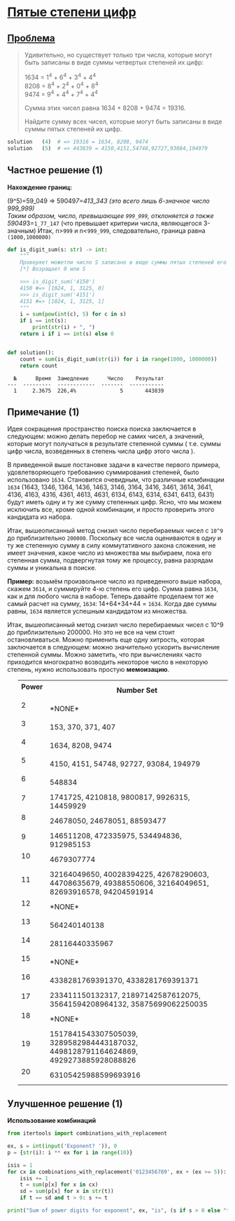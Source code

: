 # [Пятые степени цифр](TODO)

## [Проблема](https://euler.jakumo.org/problems/view/30.html)

> Удивительно, но существует только три числа, которые могут быть записаны в виде суммы четвертых степеней их цифр:
>
>1634 = 1<sup>4</sup> + 6<sup>4</sup> + 3<sup>4</sup> + 4<sup>4</sup><br>
8208 = 8<sup>4</sup> + 2<sup>4</sup> + 0<sup>4</sup> + 8<sup>4</sup><br>
9474 = 9<sup>4</sup> + 4<sup>4</sup> + 7<sup>4</sup> + 4<sup>4</sup>
>
>Сумма этих чисел равна 1634 + 8208 + 9474 = 19316.
>
>Найдите сумму всех чисел, которые могут быть записаны в виде суммы пятых степеней их цифр.


``` python
solution   (4)  # => 19316 = 1634, 8208, 9474
solution   (5)  # => 443839 = 4150,4151,54748,92727,93084,194979
```



## Частное решение (1)

__Нахождение границ:__

(9^5)=59_049 => 59049*7=413_343 (это всего лишь 6-значное число 999_999)
<br>Таким образом, число, превышающее `999_999`, отклоняется
а также 59049*3=`1_77_147` (что превышает критерии числа, являющегося 3-значным)
Итак, n>`999` и n<`999_999`, следовательно, граница равна `(1000,1000000)`

```python
def is_digit_sum(s: str) -> int:
    """
    Проверяет можетли число S записано в виде суммы пятых степеней его цифр:
    [*] Возращает 0 или S

    >>> is_digit_sum('4150')
    4150 #=> [1024, 1, 3125, 0]
    >>> is_digit_sum('4151')
    4151 #=> [1024, 1, 3125, 1]
    """
    i = sum(pow(int(c), 5) for c in s)
    if i == int(s):
        print(str(i) + ", ")
    return i if i == int(s) else 0


def solution():
    count = sum(is_digit_sum(str(i)) for i in range(1000, 1000000))
    return count

```
```text
  №      Время  Замедление      Число    Результат
---  ---------  ------------  -------  -----------
  1     2.3675  226,4%              5       443839
```

## Примечание (1)

Идея сокращения пространство поиска поиска заключается в следующем: можно делать перебор не самих чисел, а значений,
которые могут получаться в результате степенной суммы ( т.е. суммы цифр числа, возведенных в степень числа цифр этого числа ).

В приведенной выше постановке задачи в качестве первого примера, удовлетворяющего требованию суммирования степеней,
было использовано `1634`. Становится очевидным, что различные комбинации `1634` (1643, 1346, 1364, 1436, 1463, 3146, 3164, 3416, 3461, 3614, 3641, 4136, 4163, 4316, 4361, 4613, 4631, 6134, 6143, 6314, 6341, 6413, 6431)
будут иметь одну и ту же сумму степенных цифр. Ясно, что мы можем исключить все, кроме одной комбинации, и просто проверить этого кандидата из набора.


Итак, вышеописанный метод снизил число перебираемых чисел с `10^9` до приблизительно `200000`.
Поскольку все числа оцениваются в одну и ту же степенную сумму в силу коммутативного закона сложения,
не имеет значения, какое число из множества мы выбираем, пока его степенная сумма, подвергнутая тому же процессу, равна разрядам суммы и уникальна в поиске.

**Пример:** возьмём произвольное число из приведенного выше набора, скажем `3614`, и суммируйте 4-ю степень его цифр.
Сумма равна `1634`, как и для любого числа в наборе. Теперь давайте проделаем тот же самый расчет на сумму, `1634`: 14+64+34+44 = `1634`.
Когда две суммы равны, `1634` является успешным кандидатом из множества.


Итак, вышеописанный метод снизил число перебираемых чисел с 10^9 до приблизительно 200000.
Но это не все на чем стоит остановливаться. Можно применить еще одну хитрость, которая заключается в следующем:
можно значительно ускорить вычисление степенной суммы. Можно заметить, что при вычислениях часто приходится многократно
 возводить некоторое число в некоторую степень, нужно использовать простую **мемоизацию**.
 
 
<ul>
<table>
<tbody><tr>
<th><ya-tr-span data-index="32-0" data-value="Power" data-translation="Сила" data-type="trSpan">Power</ya-tr-span><p></p>
</th><th><ya-tr-span data-index="33-0" data-value="Number Set" data-translation="Набор Чисел" data-type="trSpan">Number Set</ya-tr-span></th></tr>
<tr>
<td>2<p></p>
</td><td><ya-tr-span data-index="34-0" data-value="*NONE*" data-translation="*НИКТО*" data-type="trSpan">*NONE*</ya-tr-span></td></tr>
<tr>
<td>3<p></p>
</td><td>153, 370, 371, 407</td></tr>
<tr>
<td>4<p></p>
</td><td>1634, 8208, 9474</td></tr>
<tr>
<td>5<p></p>
</td><td>4150, 4151, 54748, 92727, 93084, 194979</td></tr>
<tr>
<td>6<p></p>
</td><td>548834</td></tr>
<tr>
<td>7<p></p>
</td><td>1741725, 4210818, 9800817, 9926315, 14459929</td></tr>
<tr>
<td>8<p></p>
</td><td>24678050, 24678051, 88593477</td></tr>
<tr>
<td>9<p></p>
</td><td>146511208, 472335975, 534494836, 912985153</td></tr>
<tr>
<td>10<p></p>
</td><td>4679307774</td></tr>
<tr>
<td>11<p></p>
</td><td>32164049650, 40028394225, 42678290603, 44708635679, 49388550606, 32164049651, 82693916578, 94204591914</td></tr>
<tr>
<td>12<p></p>
</td><td><ya-tr-span data-index="35-0" data-value="*NONE*" data-translation="*НИКТО*" data-type="trSpan">*NONE*</ya-tr-span></td></tr>
<tr>
<td>13<p></p>
</td><td>564240140138</td></tr>
<tr>
<td>14<p></p>
</td><td>28116440335967</td></tr>
<tr>
<td>15<p></p>
</td><td><ya-tr-span data-index="36-0" data-value="*NONE*" data-translation="*НИКТО*" data-type="trSpan">*NONE*</ya-tr-span></td></tr>
<tr>
<td>16<p></p>
</td><td>4338281769391370, 4338281769391371</td></tr>
<tr>
<td>17<p></p>
</td><td>233411150132317, 21897142587612075, 35641594208964132, 35875699062250035 </td></tr>
<tr>
<td>18<p></p>
</td><td><ya-tr-span data-index="37-0" data-value="*NONE*" data-translation="*НИКТО*" data-type="trSpan">*NONE*</ya-tr-span></td></tr>
<tr>
<td>19<p></p>
</td><td>1517841543307505039, 3289582984443187032, 4498128791164624869, 4929273885928088826</td></tr>
<tr>
<td>20<p></p>
</td><td>63105425988599693916</td></tr>
</tbody></table>
</li></ul>

## Улучшенное решение (1)

__Использование комбинаций__

```python
from itertools import combinations_with_replacement

ex, s = int(input('Exponent? ')), 0
p = {str(i): i ** ex for i in range(10)}

isis = 1
for cx in combinations_with_replacement('0123456789', ex + (ex >= 5)):
    isis += 1
    t = sum(p[x] for x in cx)
    sd = sum(p[x] for x in str(t))
    if t == sd and t > 9: s += t

print("Sum of power digits for exponent", ex, "is", (s if s > 0 else "*NONE*"))
```

